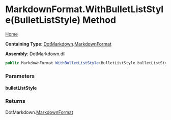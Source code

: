 <a name="_top"></a>

# MarkdownFormat\.WithBulletListStyle\(BulletListStyle\) Method

[Home](../../../README.md#_top)

**Containing Type**: [DotMarkdown](../../README.md#_top)\.[MarkdownFormat](../README.md#_top)

**Assembly**: DotMarkdown\.dll

```csharp
public MarkdownFormat WithBulletListStyle(BulletListStyle bulletListStyle)
```

### Parameters

#### bulletListStyle

### Returns

DotMarkdown\.[MarkdownFormat](../README.md#_top)

